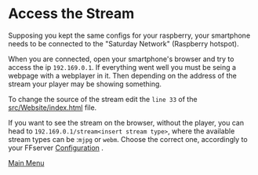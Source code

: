 # Access the Stream

Supposing you kept the same configs for your raspberry, your smartphone needs to be connected to the "Saturday 
Network" (Raspberry hotspot).

When you are connected, open your smartphone's browser and try to access the ip `192.169.0.1`. If everything went well you must 
be seing a webpage with a  webplayer in it. Then depending on the address of the stream your player may be showing something.

To change the source of the stream edit the  `line 33` of the [src/Website/index.html](../../src/Website/index.html) file.


If you want to see the stream on the browser, without the player, you can head to `192.169.0.1/stream<insert stream type>`, 
where the available stream types can be :`mjpg` or `webm`. Choose the correct one, accordingly to your FFserver 
[Configuration](../Configuration/README.md)
.


[Main Menu](../README.md)


